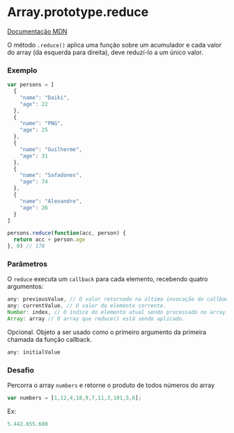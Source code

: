 # Array.prototype.reduce

[Documentação MDN](https://developer.mozilla.org/pt-BR/docs/Web/JavaScript/Reference/Global_Objects/Array/reduce)

O método `.reduce()` aplica uma função sobre um acumulador e cada valor do array (da esquerda para direita), deve reduzí-lo a um único valor.

### Exemplo

```javascript
var persons = [
  {
    "name": "Daiki",
    "age": 22
  },
  {
    "name": "PNG",
    "age": 25
  },
  {
    "name": "Guilherme",
    "age": 31
  },
  {
    "name": "Safadones",
    "age": 74
  },
  {
    "name": "Alexandre",
    "age": 26
  }
]

persons.reduce(function(acc, person) { 
  return acc + person.age
}, 0) // 178
```

### Parâmetros

O `reduce` executa um `callback` para cada elemento, recebendo quatro argumentos:

```javascript
any: previousValue, // O valor retornado na última invocação do callback, ou o argumento initialValue, se fornecido.
any: currentValue, // O valor do elemento corrente.
Number: index, // O índice do elemento atual sendo processado no array.
Array: array // O array que reduce() está sendo aplicado.
```

Opcional. Objeto a ser usado como o primeiro argumento da primeira chamada da função callback.
```javascript
any: initialValue
```

### Desafio

Percorra o array `numbers` e retorne o produto de todos números do array

```javascript
var numbers = [1,12,4,18,9,7,11,3,101,5,6];
```

Ex: 
```javascript
5.442.655.680
```